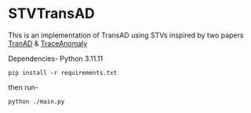 # STVTransAD
This is an implementation of TransAD using STVs inspired by two papers  [TranAD](http://vldb.org/pvldb/vol15/p1201-tuli.pdf) & [TraceAnomaly](https://netman.aiops.org/wp-content/uploads/2020/09/%E5%88%98%E5%B9%B3issre.pdf)


Dependencies-
Python 3.11.11
```
pip install -r requirements.txt
```

then run-
```
python ./main.py
```
